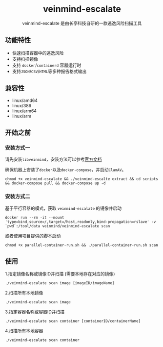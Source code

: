 
<h1 align="center"> veinmind-escalate </h1>

<p align="center">
veinmind-escalate 是由长亭科技自研的一款逃逸风险扫描工具 
</p>

## 功能特性

- 快速扫描容器中的逃逸风险 
- 支持扫描镜像
- 支持 `docker`/`containerd` 容器运行时
- 支持`JSON`/`CSV`/`HTML`等多种报告格式输出

## 兼容性

- linux/amd64
- linux/386
- linux/arm64
- linux/arm

## 开始之前

### 安装方式一

请先安装`libveinmind`，安装方法可以参考[官方文档](https://github.com/chaitin/libveinmind)

确保机器上安装了`docker`以及`docker-compose`，并启动`ClamAV`。

```
chmod +x veinmind-escalate && ./veinmind-escalte extract && cd scripts && docker-compose pull && docker-compose up -d
```

### 安装方式二

基于平行容器的模式，获取 `veinmind-escalate` 的镜像并启动
```
docker run --rm -it --mount 'type=bind,source=/,target=/host,readonly,bind-propagation=rslave' -v `pwd`:/tool/data veinmind/veinmind-escalate scan
```

或者使用项目提供的脚本启动
```
chmod +x parallel-container-run.sh && ./parallel-container-run.sh scan
```

## 使用

1.指定镜像名称或镜像ID并扫描 (需要本地存在对应的镜像)

```
./veinmind-escalate scan image [imageID/imageName]
```

2.扫描所有本地镜像

```
./veinmind-escalate scan image
```

3.指定容器名称或容器ID并扫描

```
./veinmind-escalate scan container [containerID/containerName]
```

4.扫描所有本地容器

```
./veinmind-escalate scan container
```

